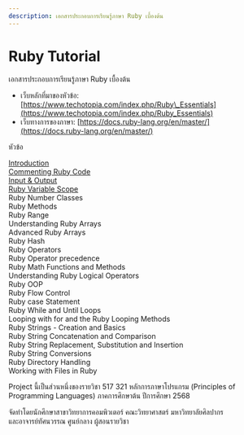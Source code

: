 ```yaml
---
description: เอกสารประกอบการเรียนรู้ภาษา Ruby เบื้องต้น
---
```


# Ruby Tutorial

เอกสารประกอบการเรียนรู้ภาษา Ruby เบื้องต้น

* เว็บหลักที่มาของหัวข้อ: [https://www.techotopia.com/index.php/Ruby\_Essentials](https://www.techotopia.com/index.php/Ruby_Essentials)
* เว็บทางการของภาษา: [https://docs.ruby-lang.org/en/master/](https://docs.ruby-lang.org/en/master/)

หัวข้อ

[Introduction](broken-reference)\
[Commenting Ruby Code](broken-reference)\
[Input & Output](broken-reference)\
[Ruby Variable Scope](broken-reference)\
Ruby Number Classes\
Ruby Methods\
Ruby Range\
Understanding Ruby Arrays\
Advanced Ruby Arrays\
Ruby Hash\
Ruby Operators\
Ruby Operator precedence\
Ruby Math Functions and Methods\
Understanding Ruby Logical Operators\
Ruby OOP\
Ruby Flow Control\
Ruby case Statement\
Ruby While and Until Loops\
Looping with for and the Ruby Looping Methods\
Ruby Strings - Creation and Basics\
Ruby String Concatenation and Comparison\
Ruby String Replacement, Substitution and Insertion\
Ruby String Conversions\
Ruby Directory Handling\
Working with Files in Ruby









Project นี้เป็นส่วนหนึ่งของรายวิชา 517 321 หลักการภาษาโปรแกรม (Principles of Programming Languages) ภาคการศึกษาต้น ปีการศึกษา 2568

จัดทำโดยนักศึกษาสาขาวิทยาการคอมพิวเตอร์ คณะวิทยาศาสตร์ มหาวิทยาลัยศิลปากร \
และอาจารย์ทัศนวรรณ ศูนย์กลาง ผู้สอนรายวิชา
